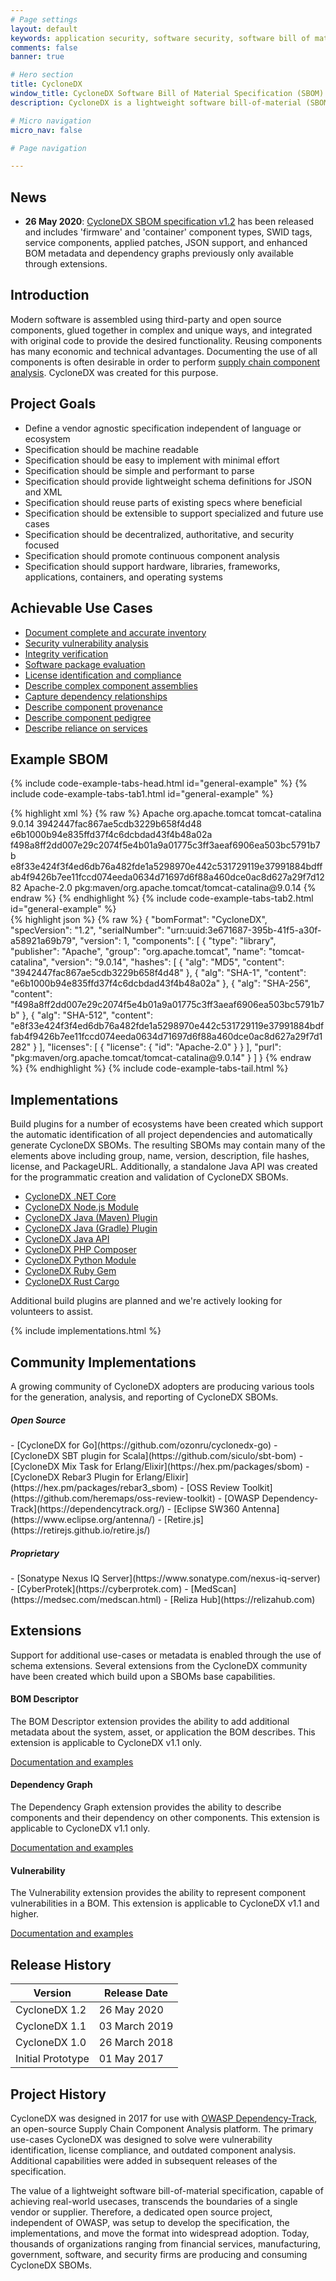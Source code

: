 ```yaml
---
# Page settings
layout: default
keywords: application security, software security, software bill of material, SBOM, BOM, open source, supply chain, specification, spdx, license, package url, purl, cpe
comments: false
banner: true

# Hero section
title: CycloneDX
window_title: CycloneDX Software Bill of Material Specification (SBOM)
description: CycloneDX is a lightweight software bill-of-material (SBOM) specification designed for use in application security contexts and supply chain component analysis.

# Micro navigation
micro_nav: false

# Page navigation

---
```


## News
* **26 May 2020**: [CycloneDX SBOM specification v1.2](https://cyclonedx.org/schema/bom-1.2.xsd) has been released and includes 'firmware' and 'container' component types, SWID tags, service components, applied patches, JSON support, and enhanced BOM metadata and dependency graphs previously only available through extensions.

## Introduction

Modern software is assembled using third-party and open source components, glued together in complex and unique ways, 
and integrated with original code to provide the desired functionality. Reusing components has many economic and
technical advantages. Documenting the use of all components is often desirable in order to perform 
[supply chain component analysis](https://owasp.org/www-community/Component_Analysis). 
CycloneDX was created for this purpose.

## Project Goals
- Define a vendor agnostic specification independent of language or ecosystem
- Specification should be machine readable
- Specification should be easy to implement with minimal effort
- Specification should be simple and performant to parse
- Specification should provide lightweight schema definitions for JSON and XML
- Specification should reuse parts of existing specs where beneficial
- Specification should be extensible to support specialized and future use cases
- Specification should be decentralized, authoritative, and security focused
- Specification should promote continuous component analysis
- Specification should support hardware, libraries, frameworks, applications, containers, and operating systems


## Achievable Use Cases
- [Document complete and accurate inventory](/use-cases#inventory)
- [Security vulnerability analysis](/use-cases#known-vulnerabilities)
- [Integrity verification](/use-cases#integrity-verification)
- [Software package evaluation](/use-cases#package-evaluation)
- [License identification and compliance](/use-cases#license-compliance)
- [Describe complex component assemblies](/use-cases#assembly)
- [Capture dependency relationships](/use-cases#dependency-graph)
- [Describe component provenance](/use-cases#provenance)
- [Describe component pedigree](/use-cases#pedigree)
- [Describe reliance on services](/use-cases#service-definition)


## Example SBOM
{% include code-example-tabs-head.html id="general-example" %}
{% include code-example-tabs-tab1.html id="general-example" %}
<div class="example example-xml"></div>
{% highlight xml %}
{% raw %}
<?xml version="1.0" encoding="UTF-8"?>
<bom xmlns="http://cyclonedx.org/schema/bom/1.2" serialNumber="urn:uuid:3e671687-395b-41f5-a30f-a58921a69b79" version="1">
  <components>
    <component type="library">
      <publisher>Apache</publisher>
      <group>org.apache.tomcat</group>
      <name>tomcat-catalina</name>
      <version>9.0.14</version>
      <hashes>
        <hash alg="MD5">3942447fac867ae5cdb3229b658f4d48</hash>
        <hash alg="SHA-1">e6b1000b94e835ffd37f4c6dcbdad43f4b48a02a</hash>
        <hash alg="SHA-256">f498a8ff2dd007e29c2074f5e4b01a9a01775c3ff3aeaf6906ea503bc5791b7b</hash>
        <hash alg="SHA-512">e8f33e424f3f4ed6db76a482fde1a5298970e442c531729119e37991884bdffab4f9426b7ee11fccd074eeda0634d71697d6f88a460dce0ac8d627a29f7d1282</hash>
      </hashes>
      <licenses>
        <license>
          <id>Apache-2.0</id>
        </license>
      </licenses>
      <purl>pkg:maven/org.apache.tomcat/tomcat-catalina@9.0.14</purl>
    </component>
      <!-- More components here -->
  </components>
</bom>
{% endraw %}
{% endhighlight %}
{% include code-example-tabs-tab2.html id="general-example" %}
<div class="example example-json"></div>
{% highlight json %}
{% raw %}
{
  "bomFormat": "CycloneDX",
  "specVersion": "1.2",
  "serialNumber": "urn:uuid:3e671687-395b-41f5-a30f-a58921a69b79",
  "version": 1,
  "components": [
    {
      "type": "library",
      "publisher": "Apache",
      "group": "org.apache.tomcat",
      "name": "tomcat-catalina",
      "version": "9.0.14",
      "hashes": [
        {
          "alg": "MD5",
          "content": "3942447fac867ae5cdb3229b658f4d48"
        },
        {
          "alg": "SHA-1",
          "content": "e6b1000b94e835ffd37f4c6dcbdad43f4b48a02a"
        },
        {
          "alg": "SHA-256",
          "content": "f498a8ff2dd007e29c2074f5e4b01a9a01775c3ff3aeaf6906ea503bc5791b7b"
        },
        {
          "alg": "SHA-512",
          "content": "e8f33e424f3f4ed6db76a482fde1a5298970e442c531729119e37991884bdffab4f9426b7ee11fccd074eeda0634d71697d6f88a460dce0ac8d627a29f7d1282"
        }
      ],
      "licenses": [
        {
          "license": {
            "id": "Apache-2.0"
          }
        }
      ],
      "purl": "pkg:maven/org.apache.tomcat/tomcat-catalina@9.0.14"
    }
  ]
}
{% endraw %}
{% endhighlight %}
{% include code-example-tabs-tail.html %}

## Implementations
Build plugins for a number of ecosystems have been created which support the automatic identification of all project 
dependencies and automatically generate CycloneDX SBOMs. The resulting SBOMs may contain many of the elements above 
including group, name, version, description, file hashes, license, and PackageURL. Additionally, a standalone Java API 
was created for the programmatic creation and validation of CycloneDX SBOMs.

- [CycloneDX .NET Core](https://github.com/CycloneDX/cyclonedx-dotnet)
- [CycloneDX Node.js Module](https://github.com/CycloneDX/cyclonedx-node-module)
- [CycloneDX Java (Maven) Plugin](https://github.com/CycloneDX/cyclonedx-maven-plugin)
- [CycloneDX Java (Gradle) Plugin](https://github.com/CycloneDX/cyclonedx-gradle-plugin)
- [CycloneDX Java API](https://github.com/CycloneDX/cyclonedx-core-java)
- [CycloneDX PHP Composer](https://github.com/CycloneDX/cyclonedx-php-composer)
- [CycloneDX Python Module](https://github.com/CycloneDX/cyclonedx-python)
- [CycloneDX Ruby Gem](https://github.com/CycloneDX/cyclonedx-ruby-gem)
- [CycloneDX Rust Cargo](https://github.com/CycloneDX/cyclonedx-rust-cargo)


Additional build plugins are planned and we're actively looking for volunteers to assist.


{% include implementations.html %}

## Community Implementations
A growing community of CycloneDX adopters are producing various tools for the generation, analysis, and 
reporting of CycloneDX SBOMs. 

<h5>Open Source</h5>
- [CycloneDX for Go](https://github.com/ozonru/cyclonedx-go)
- [CycloneDX SBT plugin for Scala](https://github.com/siculo/sbt-bom)
- [CycloneDX Mix Task for Erlang/Elixir](https://hex.pm/packages/sbom)
- [CycloneDX Rebar3 Plugin for Erlang/Elixir](https://hex.pm/packages/rebar3_sbom)
- [OSS Review Toolkit](https://github.com/heremaps/oss-review-toolkit)
- [OWASP Dependency-Track](https://dependencytrack.org/)
- [Eclipse SW360 Antenna](https://www.eclipse.org/antenna/)
- [Retire.js](https://retirejs.github.io/retire.js/)

<h5>Proprietary</h5>
- [Sonatype Nexus IQ Server](https://www.sonatype.com/nexus-iq-server)
- [CyberProtek](https://cyberprotek.com)
- [MedScan](https://medsec.com/medscan.html)
- [Reliza Hub](https://relizahub.com)


## Extensions
Support for additional use-cases or metadata is enabled through the use of schema extensions. Several
extensions from the CycloneDX community have been created which build upon a SBOMs base capabilities. 

#### BOM Descriptor
The BOM Descriptor extension provides the ability to add additional metadata about the system, asset, or application 
the BOM describes. This extension is applicable to CycloneDX v1.1 only.

<i class="icon icon--book"></i> [Documentation and examples](/ext/bom-descriptor)

#### Dependency Graph
The Dependency Graph extension provides the ability to describe components and their dependency on other components.
This extension is applicable to CycloneDX v1.1 only.

<i class="icon icon--book"></i> [Documentation and examples](/ext/dependency-graph)

#### Vulnerability
The Vulnerability extension provides the ability to represent component vulnerabilities in a BOM.
This extension is applicable to CycloneDX v1.1 and higher.

<i class="icon icon--book"></i> [Documentation and examples](/ext/vulnerability)

## Release History

| Version | Release Date |
| ------- | --------- |
| CycloneDX 1.2 | 26 May 2020 |
| CycloneDX 1.1 | 03 March 2019 |
| CycloneDX 1.0 | 26 March 2018 |
| Initial Prototype | 01 May 2017 |

## Project History
CycloneDX was designed in 2017 for use with [OWASP Dependency-Track](https://dependencytrack.org), an open-source 
Supply Chain Component Analysis platform. The primary use-cases CycloneDX was designed to solve were vulnerability 
identification, license compliance, and outdated component analysis. Additional capabilities were added in subsequent 
releases of the specification. 

The value of a lightweight software bill-of-material specification, capable of achieving real-world usecases, transcends 
the boundaries of a single vendor or supplier. Therefore, a dedicated open source project, independent of OWASP, was 
setup to develop the specification, the implementations, and move the format into widespread adoption. Today, thousands 
of organizations ranging from financial services, manufacturing, government, software, and security firms are producing 
and consuming CycloneDX SBOMs.
